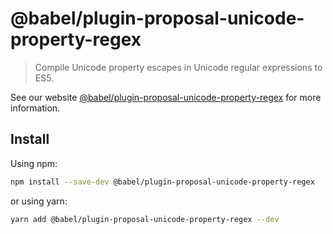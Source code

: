 # @babel/plugin-proposal-unicode-property-regex

> Compile Unicode property escapes in Unicode regular expressions to ES5.

See our website [@babel/plugin-proposal-unicode-property-regex](https://babeljs.io/docs/en/next/babel-plugin-proposal-unicode-property-regex.html) for more information.

## Install

Using npm:

```sh
npm install --save-dev @babel/plugin-proposal-unicode-property-regex
```

or using yarn:

```sh
yarn add @babel/plugin-proposal-unicode-property-regex --dev
```
